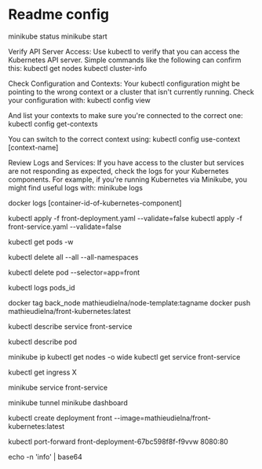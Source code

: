 # Readme config 

minikube status
minikube start

Verify API Server Access: Use kubectl to verify that you can access the Kubernetes API server. Simple commands like the following can confirm this:
kubectl get nodes
kubectl cluster-info

Check Configuration and Contexts: Your kubectl configuration might be pointing to the wrong context or a cluster that isn't currently running. Check your configuration with:
kubectl config view

And list your contexts to make sure you're connected to the correct one:
kubectl config get-contexts


You can switch to the correct context using:
kubectl config use-context [context-name]

Review Logs and Services: If you have access to the cluster but services are not responding as expected, check the logs for your Kubernetes components. For example, if you're running Kubernetes via Minikube, you might find useful logs with:
minikube logs

docker logs [container-id-of-kubernetes-component]


kubectl apply -f front-deployment.yaml --validate=false
kubectl apply -f front-service.yaml --validate=false


kubectl get pods -w


kubectl delete all --all --all-namespaces

kubectl delete pod --selector=app=front

kubectl logs pods_id

docker tag back_node  mathieudielna/node-template:tagname
docker push mathieudielna/front-kubernetes:latest      

 kubectl describe service front-service

 kubectl describe pod  


 minikube ip
kubectl get nodes -o wide 
kubectl get service front-service 

kubectl get ingress X

minikube service front-service

minikube tunnel
minikube dashboard

kubectl create deployment front --image=mathieudielna/front-kubernetes:latest

kubectl port-forward front-deployment-67bc598f8f-f9vvw  8080:80 

echo -n 'info' | base64